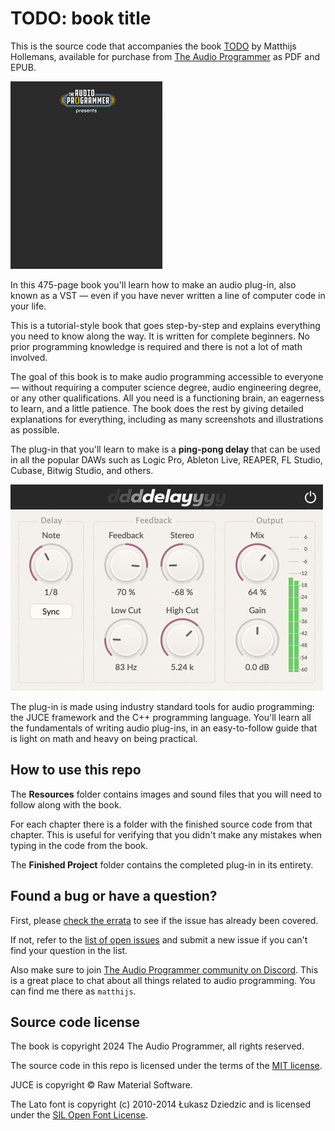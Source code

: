 # TODO: book title

This is the source code that accompanies the book [TODO](https://theaudioprogrammer.com/TODO) by Matthijs Hollemans, available for purchase from [The Audio Programmer](https://theaudioprogrammer.com/TODO) as PDF and EPUB.

![The book cover](book-cover.jpg)

In this 475-page book you'll learn how to make an audio plug-in, also known as a VST — even if you have never written a line of computer code in your life.

This is a tutorial-style book that goes step-by-step and explains everything you need to know along the way. It is written for complete beginners. No prior programming knowledge is required and there is not a lot of math involved.

The goal of this book is to make audio programming accessible to everyone — without requiring a computer science degree, audio engineering degree, or any other qualifications. All you need is a functioning brain, an eagerness to learn, and a little patience. The book does the rest by giving detailed explanations for everything, including as many screenshots and illustrations as possible.

The plug-in that you'll learn to make is a **ping-pong delay** that can be used in all the popular DAWs such as Logic Pro, Ableton Live, REAPER, FL Studio, Cubase, Bitwig Studio, and others.

![The finished plug-in](ping-pong-delay.jpg)

The plug-in is made using industry standard tools for audio programming: the JUCE framework and the C++ programming language. You'll learn all the fundamentals of writing audio plug-ins, in an easy-to-follow guide that is light on math and heavy on being practical.

## How to use this repo

The **Resources** folder contains images and sound files that you will need to follow along with the book.

For each chapter there is a folder with the finished source code from that chapter. This is useful for verifying that you didn't make any mistakes when typing in the code from the book.

The **Finished Project** folder contains the completed plug-in in its entirety.

## Found a bug or have a question?

First, please [check the errata](Errata.markdown) to see if the issue has already been covered.

If not, refer to the [list of open issues](https://github.com/TheAudioProgrammer/getting-started-book/issues) and submit a new issue if you can't find your question in the list.

Also make sure to join [The Audio Programmer community on Discord](https://www.theaudioprogrammer.com/discord). This is a great place to chat about all things related to audio programming. You can find me there as `matthijs`.

## Source code license

The book is copyright 2024 The Audio Programmer, all rights reserved.

The source code in this repo is licensed under the terms of the [MIT license](LICENSE.txt).

JUCE is copyright © Raw Material Software.

The Lato font is copyright (c) 2010-2014 Łukasz Dziedzic and is licensed under the [SIL Open Font License](OFL.txt).
